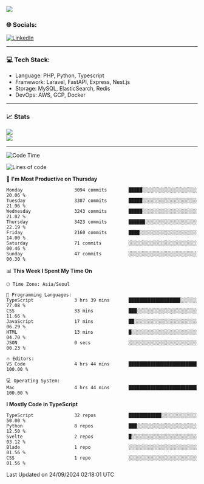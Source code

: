<!--[![](https://visitcount.itsvg.in/api?id=jin-wk&icon=7&color=12)](https://visitcount.itsvg.in)-->
<!--[![Hits](https://hits.seeyoufarm.com/api/count/incr/badge.svg?url=https%3A%2F%2Fgithub.com%2Fjin-wk&count_bg=%235F625C&title_bg=%23555555&icon=github.svg&icon_color=%23E7E7E7&title=Hits&edge_flat=false)](https://hits.seeyoufarm.com)-->
![](https://komarev.com/ghpvc/?username=jin-wk&color=lightgrey&style=for-the-badge)

### 🌐 Socials:
[![LinkedIn](https://img.shields.io/badge/LinkedIn-%230077B5.svg?logo=linkedin&logoColor=white)](https://linkedin.com/in/jinwook-lee-242625241) 

---

### 💻 Tech Stack:
  - Language: PHP, Python, Typescript
  - Framework: Laravel, FastAPI, Express, Nest.js
  - Storage: MySQL, ElasticSearch, Redis
  - DevOps: AWS, GCP, Docker

---

### 📈 Stats
![](https://github-readme-stats.vercel.app/api?username=jin-wk&theme=dark&hide_border=true&include_all_commits=true&count_private=true)<br/>
![](https://github-readme-streak-stats.herokuapp.com/?user=jin-wk&theme=dark&hide_border=true)<br/>

---

<!--START_SECTION:waka-->
![Code Time](http://img.shields.io/badge/Code%20Time-1%2C671%20hrs%2031%20mins-blue)

![Lines of code](https://img.shields.io/badge/From%20Hello%20World%20I%27ve%20Written-4.6%20million%20lines%20of%20code-blue)

📅 **I'm Most Productive on Thursday** 

```text
Monday                   3094 commits        █████░░░░░░░░░░░░░░░░░░░░   20.06 % 
Tuesday                  3387 commits        █████░░░░░░░░░░░░░░░░░░░░   21.96 % 
Wednesday                3243 commits        █████░░░░░░░░░░░░░░░░░░░░   21.02 % 
Thursday                 3423 commits        ██████░░░░░░░░░░░░░░░░░░░   22.19 % 
Friday                   2160 commits        ████░░░░░░░░░░░░░░░░░░░░░   14.00 % 
Saturday                 71 commits          ░░░░░░░░░░░░░░░░░░░░░░░░░   00.46 % 
Sunday                   47 commits          ░░░░░░░░░░░░░░░░░░░░░░░░░   00.30 % 
```


📊 **This Week I Spent My Time On** 

```text
🕑︎ Time Zone: Asia/Seoul

💬 Programming Languages: 
TypeScript               3 hrs 39 mins       ███████████████████░░░░░░   77.08 % 
CSS                      33 mins             ███░░░░░░░░░░░░░░░░░░░░░░   11.66 % 
JavaScript               17 mins             ██░░░░░░░░░░░░░░░░░░░░░░░   06.29 % 
HTML                     13 mins             █░░░░░░░░░░░░░░░░░░░░░░░░   04.70 % 
JSON                     0 secs              ░░░░░░░░░░░░░░░░░░░░░░░░░   00.23 % 

🔥 Editors: 
VS Code                  4 hrs 44 mins       █████████████████████████   100.00 % 

💻 Operating System: 
Mac                      4 hrs 44 mins       █████████████████████████   100.00 % 
```

**I Mostly Code in TypeScript** 

```text
TypeScript               32 repos            ████████████░░░░░░░░░░░░░   50.00 % 
Python                   8 repos             ███░░░░░░░░░░░░░░░░░░░░░░   12.50 % 
Svelte                   2 repos             █░░░░░░░░░░░░░░░░░░░░░░░░   03.12 % 
Blade                    1 repo              ░░░░░░░░░░░░░░░░░░░░░░░░░   01.56 % 
CSS                      1 repo              ░░░░░░░░░░░░░░░░░░░░░░░░░   01.56 % 
```




 Last Updated on 24/09/2024 02:18:01 UTC
<!--END_SECTION:waka-->
